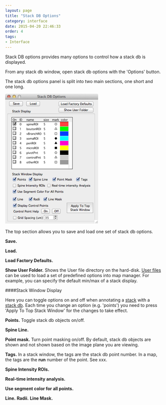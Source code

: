 ```yaml
---
layout: page
title: "Stack DB Options"
category: interface
date: 2015-04-20 22:46:33
order: 4
tags:
- Interface
---
```



Stack DB options provides many options to control how a stack db is displayed.

From any stack db window, open stack db options with the 'Options' button.

The stack db options panel is split into two main sections, one short and one long.

<IMG class="img-float-left" SRC="../images/mm3/mm3-stackdb-options-short.png" WIDTH="300">

The top section allows you to save and load one set of stack db options.

**Save.**

**Load.**

**Load Factory Defaults.**

**Show User Folder.** Shows the User file directory on the hard-disk. [User files][3] can be used to load a set of predefined options into map manager. For example, you can specify the default min/max of a stack display.


####Stack Window Display

Here you can toggle options on and off when annotating a [stack][1] with a [stack db][2]. Each time you change an option (e.g. 'points') you need to press 'Apply To Top Stack Window' for the changes to take effect.

**Points.** Toggle stack db objects on/off.

**Spine Line.**

**Point mask.** Turn point masking on/off. By default, stack db objects are  shown and not shown based on the image plane you are viewing.

**Tags.** In a stack window, the tags are the stack db point number. In a map, the tags are the **run** number of the point. See xxx.

**Spine Intensity ROIs.**

**Real-time intensity analysis.**

**Use segment color for all points.**


**Line.**
**Radii.**
**Line Mask.**

[1]: /mapmanager/stack/
[2]: /mapmanager/annotating-a-stack/
[3]: /mapmanager/user-files/
